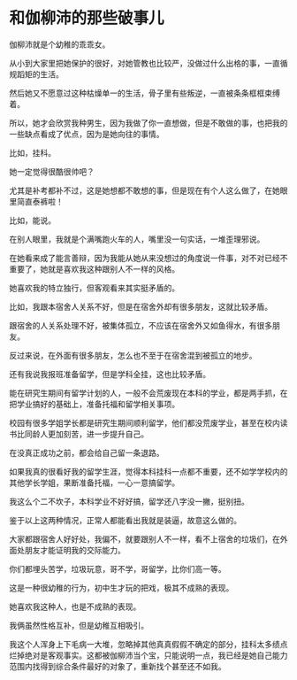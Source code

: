 # 和伽柳沛的那些破事儿

伽柳沛就是个幼稚的乖乖女。

从小到大家里把她保护的很好，对她管教也比较严，没做过什么出格的事，一直循规蹈矩的生活。

然后她又不愿意过这种枯燥单一的生活，骨子里有些叛逆，一直被条条框框束缚着。

所以，她才会欣赏我种男生，因为我做了你一直想做，但是不敢做的事，也把我的一些缺点看成了优点，因为是她向往的事情。

比如，挂科。

她一定觉得很酷很帅吧？

尤其是补考都补不过，这是她想都不敢想的事，但是现在有个人这么做了，在她眼里简直泰裤啦！

比如，能说。

在别人眼里，我就是个满嘴跑火车的人，嘴里没一句实话，一堆歪理邪说。

在她看来成了能言善辩，因为我能从她从来没想过的角度说一件事，对不对已经不重要了，她就是喜欢我这种跟别人不一样的风格。

她喜欢我的特立独行，但客观看来其实挺矛盾的。

比如，我跟本宿舍人关系不好，但是在宿舍外却有很多朋友，这就比较矛盾。

跟宿舍的人关系处理不好，被集体孤立，不应该在宿舍外又如鱼得水，有很多朋友。

反过来说，在外面有很多朋友，怎么也不至于在宿舍混到被孤立的地步。

还有我说我报班准备留学，但是学科全挂，这也比较矛盾。

能在研究生期间有留学计划的人，一般不会荒废现在本科的学业，都是两手抓，在把学业搞好的基础上，准备托福和留学相关事项。

校园有很多学姐学长都是研究生期间顺利留学，他们都没荒废学业，甚至在校内读书比同龄人更加刻苦，进一步提升自己。

在没真正成功之前，都会给自己留一条退路。

如果我真的很看好我的留学生涯，觉得本科挂科一点都不重要，还不如学学校内的其他学长学姐，果断准备托福，一心一意搞留学。

我这么个二不坎子，本科学业不好好搞，留学还八字没一撇，挺别扭。

鉴于以上这两种情况，正常人都能看出我就是装逼，故意这么做的。

大家都跟宿舍人好好处，我偏不，就要跟别人不一样，看不上宿舍的垃圾们，在外面处朋友才能证明我的交际能力。

你们都埋头苦学，垃圾玩意，哥不学，哥留学，比你们高一等。

这是一种很幼稚的行为，初中生才玩的把戏，极其不成熟的表现。

她喜欢我这种人，也是不成熟的表现。

我俩虽然性格互补，但是幼稚互相吸引。

我这个人浑身上下毛病一大堆，忽略掉其他真真假假不确定的部分，挂科太多绩点烂掉绝对是客观事实。这都被伽柳沛当个宝，只能说明一点，我已经是她自己能力范围内找得到综合条件最好的对象了，重新找个甚至还不如我。
